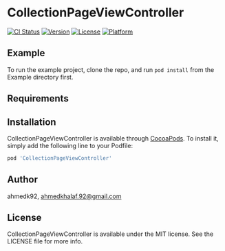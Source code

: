 # CollectionPageViewController

[![CI Status](https://img.shields.io/travis/ahmedk92/CollectionPageViewController.svg?style=flat)](https://travis-ci.org/ahmedk92/CollectionPageViewController)
[![Version](https://img.shields.io/cocoapods/v/CollectionPageViewController.svg?style=flat)](https://cocoapods.org/pods/CollectionPageViewController)
[![License](https://img.shields.io/cocoapods/l/CollectionPageViewController.svg?style=flat)](https://cocoapods.org/pods/CollectionPageViewController)
[![Platform](https://img.shields.io/cocoapods/p/CollectionPageViewController.svg?style=flat)](https://cocoapods.org/pods/CollectionPageViewController)

## Example

To run the example project, clone the repo, and run `pod install` from the Example directory first.

## Requirements

## Installation

CollectionPageViewController is available through [CocoaPods](https://cocoapods.org). To install
it, simply add the following line to your Podfile:

```ruby
pod 'CollectionPageViewController'
```

## Author

ahmedk92, ahmedkhalaf.92@gmail.com

## License

CollectionPageViewController is available under the MIT license. See the LICENSE file for more info.

